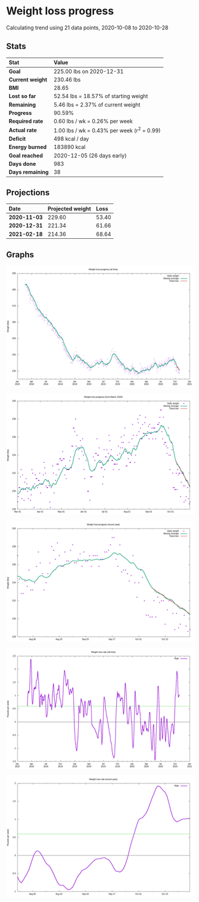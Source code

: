 # Weight loss progress

Calculating trend using 21 data points, 2020-10-08 to 2020-10-28

## Stats

Stat|Value
:-|:-
**Goal**|225.00 lbs on 2020-12-31
**Current weight**|230.46 lbs
**BMI**|28.65
**Lost so far**|52.54 lbs = 18.57% of starting weight
**Remaining**|5.46 lbs =  2.37% of current  weight
**Progress**|90.59%
**Required rate**|0.60 lbs / wk = 0.26% per week
**Actual rate**|1.00 lbs / wk = 0.43% per week  (r<sup>2</sup> = 0.99)
**Deficit**|498 kcal / day
**Energy burned**|183890 kcal
**Goal reached**|2020-12-05 (26 days early)
**Days done**|983
**Days remaining**|38

## Projections

Date|Projected weight|Loss
:-|:-|:-
**2020-11-03**|229.60|53.40
**2020-12-31**|221.34|61.66
**2021-02-18**|214.36|68.64

## Graphs

![](weight-graph-alltime.png)

![](weight-graph-covid.png)

![](weight-graph-recent.png)

![](rate-graph-alltime.png)

![](rate-graph-recent.png)
